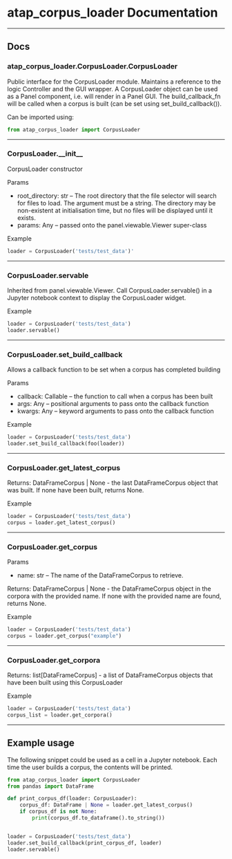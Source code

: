 # atap_corpus_loader Documentation

---

## Docs

### atap_corpus_loader.CorpusLoader.CorpusLoader

Public interface for the CorpusLoader module. Maintains a reference to the logic Controller and the GUI wrapper. A CorpusLoader object can be used as a Panel component, i.e. will render in a Panel GUI. The build_callback_fn will be called when a corpus is built (can be set using set_build_callback()).

Can be imported using:

```python
from atap_corpus_loader import CorpusLoader
```

---

### CorpusLoader.\_\_init\_\_

CorpusLoader constructor

Params
-  root_directory: str – The root directory that the file selector will search for files to load. The argument must be a string. The directory may be non-existent at initialisation time, but no files will be displayed until it exists.
- params: Any – passed onto the panel.viewable.Viewer super-class

Example

```python
loader = CorpusLoader('tests/test_data')'
```

---

### CorpusLoader.servable

Inherited from panel.viewable.Viewer. Call CorpusLoader.servable() in a Jupyter notebook context to display the CorpusLoader widget.

Example

```python
loader = CorpusLoader('tests/test_data')
loader.servable()
```

---

### CorpusLoader.set_build_callback

Allows a callback function to be set when a corpus has completed building

Params
- callback: Callable – the function to call when a corpus has been built
- args: Any – positional arguments to pass onto the callback function
- kwargs: Any – keyword arguments to pass onto the callback function

Example

```python
loader = CorpusLoader('tests/test_data')
loader.set_build_callback(foo(loader))
```

---

### CorpusLoader.get_latest_corpus

Returns: DataFrameCorpus | None - the last DataFrameCorpus object that was built. If none have been built, returns None.

Example

```python
loader = CorpusLoader('tests/test_data')
corpus = loader.get_latest_corpus()
```

---

### CorpusLoader.get_corpus

Params
-  name: str – The name of the DataFrameCorpus to retrieve.

Returns: DataFrameCorpus | None - the DataFrameCorpus object in the corpora with the provided name. If none with the provided name are found, returns None.

Example

```python
loader = CorpusLoader('tests/test_data')
corpus = loader.get_corpus("example")
```

---

### CorpusLoader.get_corpora

Returns: list[DataFrameCorpus] - a list of DataFrameCorpus objects that have been built using this CorpusLoader

Example

```python
loader = CorpusLoader('tests/test_data')
corpus_list = loader.get_corpora()
```

---

## Example usage

The following snippet could be used as a cell in a Jupyter notebook. Each time the user builds a corpus, the contents will be printed.

```python
from atap_corpus_loader import CorpusLoader
from pandas import DataFrame

def print_corpus_df(loader: CorpusLoader):
    corpus_df: DataFrame | None = loader.get_latest_corpus()
    if corpus_df is not None:
        print(corpus_df.to_dataframe().to_string())


loader = CorpusLoader('tests/test_data')
loader.set_build_callback(print_corpus_df, loader)
loader.servable()
```